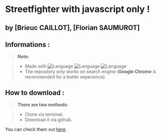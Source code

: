 ﻿
**Streetfighter with javascript only !**
========================

by [Brieuc CAILLOT], [Florian SAUMUROT]
----------

Informations :
-------------

> **Note:**

> - Made with ![Language](https://img.shields.io/badge/Language-HTML-e44b23.svg) ![Language](https://img.shields.io/badge/Language-CSS-563d7c.svg) ![Language](https://img.shields.io/badge/Language-Javascript-f1e05a.svg)
> - The repository only works on search engine (**Google Chrome** is recommended for a better experience).


How to download :
-------------
> **There are two methods:**

> - Clone via terminal.
> - Download it via github.

You can check them out [here][3]. 
	
  [2]: https://github.com/BrieucKyo?tab=repositories
  [3]: https://help.github.com/articles/cloning-a-repository/
  



  

  
